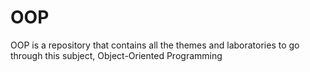 # OOP
OOP is a repository that contains all the themes and laboratories to go through this subject, Object-Oriented Programming
